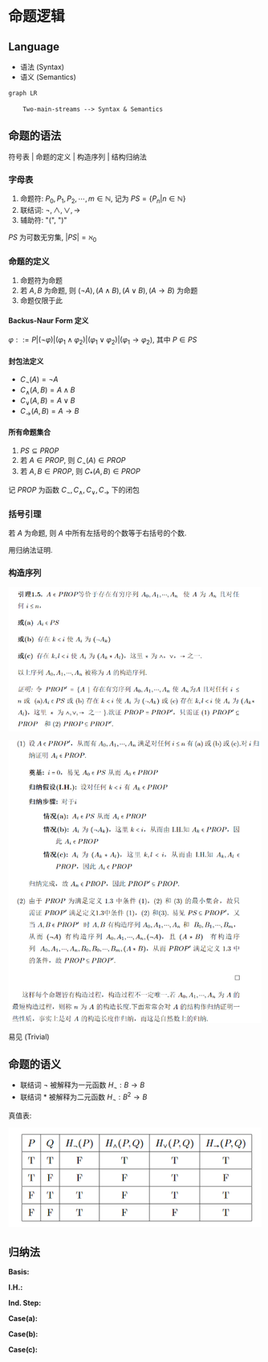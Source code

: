 # 命题逻辑

## Language

* 语法 (Syntax)
* 语义 (Semantics)

``` mermaid
graph LR

    Two-main-streams --> Syntax & Semantics
```

## 命题的语法

符号表 | 命题的定义 | 构造序列 | 结构归纳法

### 字母表

1. 命题符: $P_0,P_1,P_2,\cdots, m\in \mathbb{N}$, 记为 $PS=\{P_n|n\in\mathbb{N}\}$
2. 联结词: $\lnot, \land, \lor,\to$
3. 辅助符: "(", ")"

$PS$ 为可数无穷集, $|PS|=\aleph_0$

### 命题的定义

1. 命题符为命题
2. 若 $A, B$ 为命题, 则 $(\lnot A), (A\land B), (A\lor B), (A\to B)$ 为命题
3. 命题仅限于此

#### Backus-Naur Form 定义

$\varphi ::= P | (\lnot\varphi) | (\varphi_1\land\varphi_2) | (\varphi_1\lor\varphi_2) | (\varphi_1\to\varphi_2)$, 其中 $P\in PS$

#### 封包法定义

* $C_{\lnot}(A)=\lnot A$
* $C_{\land}(A,B)=A\land B$
* $C_{\lor}(A,B)=A\lor B$
* $C_{\to}(A,B)=A\to B$

#### 所有命题集合

1. $PS\subseteq PROP$
2. 若 $A\in PROP$, 则 $C_{\lnot}(A)\in PROP$
3. 若 $A, B\in PROP$, 则 $C_{*}(A, B)\in PROP$

记 $PROP$ 为函数 $C_{\lnot},C_{\land},C_{\lor},C_{\to}$ 下的闭包

### 括号引理

若 $A$ 为命题, 则 $A$ 中所有左括号的个数等于右括号的个数.

用归纳法证明.

### 构造序列

![](./image/2021-03-19-10-41-07.png)

![](./image/2021-03-19-10-41-33.png)

易见 (Trivial)

## 命题的语义

* 联结词 $\lnot$ 被解释为一元函数 $H_{\lnot}:B\to B$
* 联结词 $*$ 被解释为二元函数 $H_{\lnot}:B^2\to B$

真值表:

![](./image/2021-03-19-10-59-08.png)

## 归纳法


**Basis:**

**I.H.:**

**Ind. Step:**

**Case(a):**

**Case(b):**

**Case(c):**

